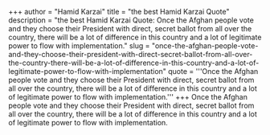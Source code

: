 +++
author = "Hamid Karzai"
title = "the best Hamid Karzai Quote"
description = "the best Hamid Karzai Quote: Once the Afghan people vote and they choose their President with direct, secret ballot from all over the country, there will be a lot of difference in this country and a lot of legitimate power to flow with implementation."
slug = "once-the-afghan-people-vote-and-they-choose-their-president-with-direct-secret-ballot-from-all-over-the-country-there-will-be-a-lot-of-difference-in-this-country-and-a-lot-of-legitimate-power-to-flow-with-implementation"
quote = '''Once the Afghan people vote and they choose their President with direct, secret ballot from all over the country, there will be a lot of difference in this country and a lot of legitimate power to flow with implementation.'''
+++
Once the Afghan people vote and they choose their President with direct, secret ballot from all over the country, there will be a lot of difference in this country and a lot of legitimate power to flow with implementation.
